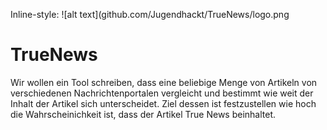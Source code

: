 Inline-style: 
![alt text](github.com/Jugendhackt/TrueNews/logo.png

# TrueNews

Wir wollen ein Tool schreiben, dass eine beliebige Menge von Artikeln von verschiedenen Nachrichtenportalen vergleicht und bestimmt wie weit der Inhalt der Artikel sich unterscheidet. 
Ziel dessen ist festzustellen wie hoch die Wahrscheinichkeit ist, dass der Artikel True News beinhaltet.


